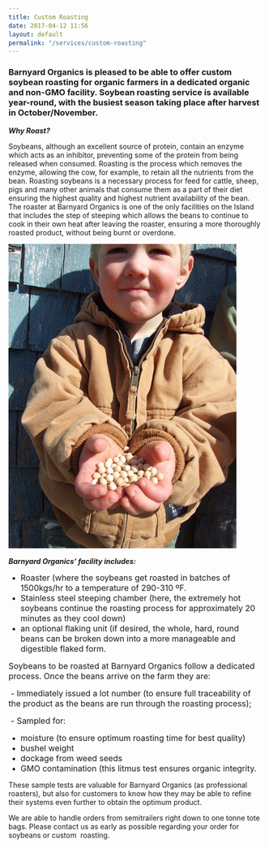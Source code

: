 ```yaml
---
title: Custom Roasting
date: 2017-04-12 11:56
layout: default
permalink: "/services/custom-roasting"
---
```



### Barnyard Organics is pleased to be able to offer custom soybean roasting for organic farmers in a dedicated organic and non-GMO facility.  Soybean roasting service is available year-round, with the busiest season taking place after harvest in October/November.


***Why Roast?***


Soybeans, although an excellent source of protein, contain an enzyme which acts as an inhibitor, preventing some of the protein from being released when consumed.  Roasting is the process which removes the enzyme, allowing the cow, for example, to retain all the nutrients from the bean.  Roasting soybeans is a necessary process for feed for cattle, sheep, pigs and many other animals that consume them as a part of their diet ensuring the highest quality and highest nutrient availability of the bean.  The roaster at Barnyard Organics is one of the only facilities on the Island that includes the step of steeping which allows the beans to continue to cook in their own heat after leaving the roaster, ensuring a more thoroughly roasted product, without being burnt or overdone.

![](/images/soybeans-and-sol-SMALL-3.jpg)


***Barnyard Organics’ facility includes:***


<span style="font-size: 1rem;"></span>




* <span style="font-size: 1rem;">Roaster (where the soybeans get roasted in batches of 1500kgs/hr to a temperature of 290-310 ºF.</span>
* <span style="font-size: 1rem;">Stainless steel steeping chamber (here, the extremely hot soybeans continue the roasting process for approximately 20 minutes as they cool down)</span>
* <span style="font-size: 1rem;">an optional flaking unit (if desired, the whole, hard, round beans can be broken down into a more manageable and digestible flaked form.</span>




<span style="font-size: 1rem;">Soybeans to be roasted at Barnyard Organics follow a dedicated process.  Once the beans arrive on the farm they are:</span>


<span style="font-size: 1rem;">&nbsp;- Immediately issued a lot number (to ensure full traceability of the product as the beans are run through the roasting process);</span>


<span style="font-size: 1rem;">&nbsp;- Sampled for:</span>




* <span style="font-size: 1rem;">moisture (to ensure optimum roasting time for best quality)</span>
* <span style="font-size: 1rem;">bushel weight</span>
* <span style="font-size: 1rem;">dockage from weed seeds</span>
* <span style="font-size: 1rem;">GMO contamination (this litmus test ensures organic integrity. &nbsp;</span>






These sample tests are valuable for Barnyard Organics (as professional roasters), but also for customers to know how they may be able to refine their systems even further to obtain the optimum product.


We are able to handle orders from semitrailers right down to one tonne tote bags.  Please contact us as early as possible regarding your order for soybeans or custom  roasting.